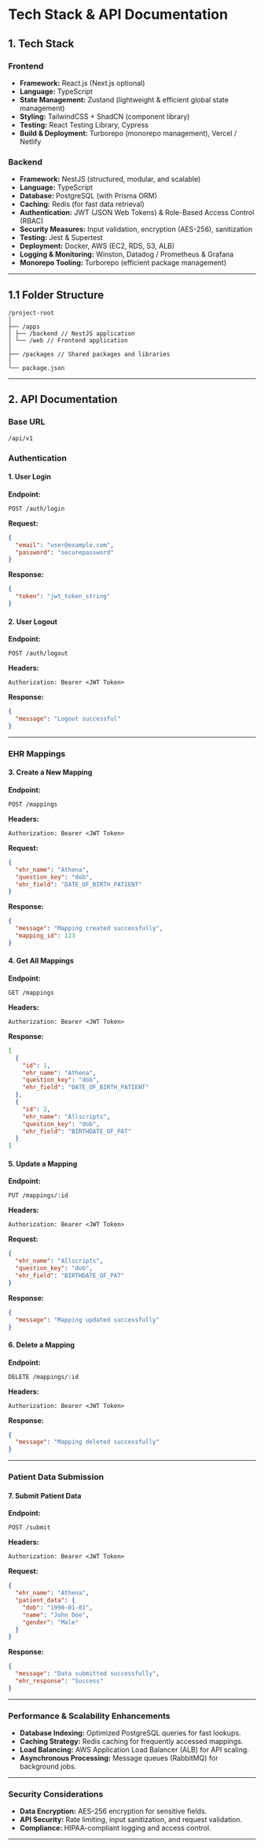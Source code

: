 # Tech Stack & API Documentation

## 1. Tech Stack

### **Frontend**

- **Framework:** React.js (Next.js optional)
- **Language:** TypeScript
- **State Management:** Zustand (lightweight & efficient global state management)
- **Styling:** TailwindCSS + ShadCN (component library)
- **Testing:** React Testing Library, Cypress
- **Build & Deployment:** Turborepo (monorepo management), Vercel / Netlify

### **Backend**

- **Framework:** NestJS (structured, modular, and scalable)
- **Language:** TypeScript
- **Database:** PostgreSQL (with Prisma ORM)
- **Caching:** Redis (for fast data retrieval)
- **Authentication:** JWT (JSON Web Tokens) & Role-Based Access Control (RBAC)
- **Security Measures:** Input validation, encryption (AES-256), sanitization
- **Testing:** Jest & Supertest
- **Deployment:** Docker, AWS (EC2, RDS, S3, ALB)
- **Logging & Monitoring:** Winston, Datadog / Prometheus & Grafana
- **Monorepo Tooling:** Turborepo (efficient package management)

---

## 1.1 Folder Structure

```mermaid
/project-root
│
├── /apps
│ ├── /backend // NestJS application
│ └── /web // Frontend application
│
├── /packages // Shared packages and libraries
│
└── package.json
```

---

## 2. API Documentation

### **Base URL**

```console
/api/v1
```

### **Authentication**

#### **1. User Login**

**Endpoint:**

```console
POST /auth/login
```

**Request:**

```json
{
  "email": "user@example.com",
  "password": "securepassword"
}
```

**Response:**

```json
{
  "token": "jwt_token_string"
}
```

#### **2. User Logout**

**Endpoint:**

```console
POST /auth/logout
```

**Headers:**

```console
Authorization: Bearer <JWT Token>
```

**Response:**

```json
{
  "message": "Logout successful"
}
```

---

### **EHR Mappings**

#### **3. Create a New Mapping**

**Endpoint:**

```console
POST /mappings
```

**Headers:**

```console
Authorization: Bearer <JWT Token>
```

**Request:**

```json
{
  "ehr_name": "Athena",
  "question_key": "dob",
  "ehr_field": "DATE_OF_BIRTH_PATIENT"
}
```

**Response:**

```json
{
  "message": "Mapping created successfully",
  "mapping_id": 123
}
```

#### **4. Get All Mappings**

**Endpoint:**

```console
GET /mappings
```

**Headers:**

```console
Authorization: Bearer <JWT Token>
```

**Response:**

```json
[
  {
    "id": 1,
    "ehr_name": "Athena",
    "question_key": "dob",
    "ehr_field": "DATE_OF_BIRTH_PATIENT"
  },
  {
    "id": 2,
    "ehr_name": "Allscripts",
    "question_key": "dob",
    "ehr_field": "BIRTHDATE_OF_PAT"
  }
]
```

#### **5. Update a Mapping**

**Endpoint:**

```console
PUT /mappings/:id
```

**Headers:**

```console
Authorization: Bearer <JWT Token>
```

**Request:**

```json
{
  "ehr_name": "Allscripts",
  "question_key": "dob",
  "ehr_field": "BIRTHDATE_OF_PAT"
}
```

**Response:**

```json
{
  "message": "Mapping updated successfully"
}
```

#### **6. Delete a Mapping**

**Endpoint:**

```console
DELETE /mappings/:id
```

**Headers:**

```console
Authorization: Bearer <JWT Token>
```

**Response:**

```json
{
  "message": "Mapping deleted successfully"
}
```

---

### **Patient Data Submission**

#### **7. Submit Patient Data**

**Endpoint:**

```console
POST /submit
```

**Headers:**

```console
Authorization: Bearer <JWT Token>
```

**Request:**

```json
{
  "ehr_name": "Athena",
  "patient_data": {
    "dob": "1990-01-01",
    "name": "John Doe",
    "gender": "Male"
  }
}
```

**Response:**

```json
{
  "message": "Data submitted successfully",
  "ehr_response": "Success"
}
```

---

### **Performance & Scalability Enhancements**

- **Database Indexing:** Optimized PostgreSQL queries for fast lookups.
- **Caching Strategy:** Redis caching for frequently accessed mappings.
- **Load Balancing:** AWS Application Load Balancer (ALB) for API scaling.
- **Asynchronous Processing:** Message queues (RabbitMQ) for background jobs.

---

### **Security Considerations**

- **Data Encryption:** AES-256 encryption for sensitive fields.
- **API Security:** Rate limiting, input sanitization, and request validation.
- **Compliance:** HIPAA-compliant logging and access control.

---
